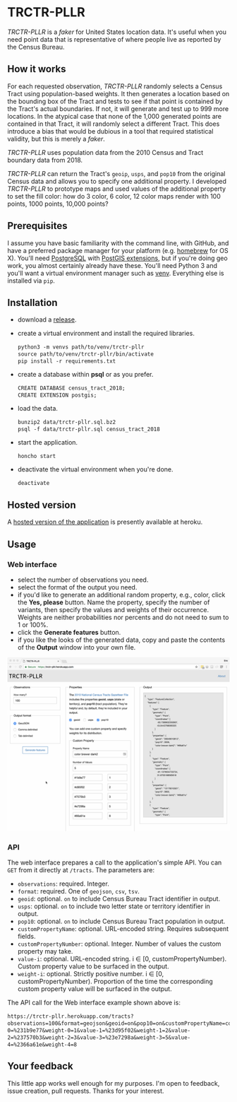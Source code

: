 # TRCTR-PLLR

_TRCTR-PLLR_ is a _faker_ for United States location data. It's useful when you need point data that is representative of where people live as reported by the Census Bureau.


## How it works

For each requested observation, _TRCTR-PLLR_ randomly selects a Census Tract using population-based weights. It then generates a location based on the bounding box of the Tract and tests to see if that point is contained by the Tract's actual boundaries. If not, it will generate and test up to 999 more locations. In the atypical case that none of the 1,000 generated points are contained in that Tract, it will randomly select a different Tract. This does introduce a bias that would be dubious in a tool that required statistical validity, but this is merely a _faker_.

_TRCTR-PLLR_ uses population data from the 2010 Census and Tract boundary data from 2018.

_TRCTR-PLLR_ can return the Tract's `geoip`, `usps`, and `pop10` from the original Census data and allows you to specify one additional property. I developed _TRCTR-PLLR_ to prototype maps and used values of the additional property to set the fill color: how do 3 color, 6 color, 12 color maps render with 100 points, 1000 points, 10,000 points?


## Prerequisites

I assume you have basic familiarity with the command line, with GitHub, and have a preferred package manager for your platform (e.g. [homebrew](https://brew.sh) for OS X). You'll need [PostgreSQL](https://www.postgresql.org/) with [PostGIS extensions](http://postgis.org/), but if you're doing geo work, you almost certainly already have these. You'll need Python 3 and you'll want a virtual environment manager such as [venv](https://docs.python.org/3/library/venv.html). Everything else is installed via `pip`.


## Installation

* download a [release](https://github.com/erictheise/trctr-pllr/releases).
* create a virtual environment and install the required libraries.
  ```
  python3 -m venvs path/to/venv/trctr-pllr
  source path/to/venv/trctr-pllr/bin/activate
  pip install -r requirements.txt
  ```

* create a database within __psql__ or as you prefer.
  ```
  CREATE DATABASE census_tract_2018;
  CREATE EXTENSION postgis;
  ```

* load the data.

  ```
  bunzip2 data/trctr-pllr.sql.bz2
  psql -f data/trctr-pllr.sql census_tract_2018
  ```
* start the application.

  ```
  honcho start
  ```
* deactivate the virtual environment when you're done.
  ```
  deactivate
  ```
  

## Hosted version

A [hosted version of the application](https://trctr-pllr.herokuapp.com/) is presently available at heroku.

## Usage

### Web interface

* select the number of observations you need.
* select the format of the output you need.
* if you'd like to generate an additional random property, e.g., color, click the __Yes, please__ button. Name the property, specify the number of variants, then specify the values and weights of their occurrence. Weights are neither probabilities nor percents and do not need to sum to 1 or 100%.
* click the __Generate features__ button.
* if you like the looks of the generated data, copy and paste the contents of the __Output__ window into your own file.

![Web interface example](https://github.com/erictheise/trctr-pllr/blob/master/images/web-interface-example.png)

### API

The web interface prepares a call to the application's simple API. You can `GET` from it directly at `/tracts`. The parameters are:

* `observations`: required. Integer.
* `format`: required. One of `geojson`, `csv`, `tsv`.
* `geoid`: optional. `on` to include Census Bureau Tract identifier in output.
* `usps`: optional. `on` to include two letter state or territory identifier in output.
* `pop10`: optional. `on` to include Census Bureau Tract population in output.
* `customPropertyName`: optional. URL-encoded string. Requires subsequent fields.
* `customPropertyNumber`: optional. Integer. Number of values the custom property may take.
* `value-i`: optional. URL-encoded string. i ∈ [0, customPropertyNumber). Custom property value to be surfaced in the output.
* `weight-i`: optional. Strictly positive number. i ∈ [0, customPropertyNumber). Proportion of the time the corresponding custom property value will be surfaced in the output.

The API call for the Web interface example shown above is:

```
https://trctr-pllr.herokuapp.com/tracts?observations=100&format=geojson&geoid=on&pop10=on&customPropertyName=color%20brewer%20dark2&customPropertyNumber=5&value-0=%231b9e77&weight-0=1&value-1=%23d95f02&weight-1=2&value-2=%237570b3&weight-2=3&value-3=%23e7298a&weight-3=5&value-4=%2366a61e&weight-4=8
```

## Your feedback

This little app works well enough for my purposes. I'm open to feedback, issue creation, pull requests. Thanks for your interest.
